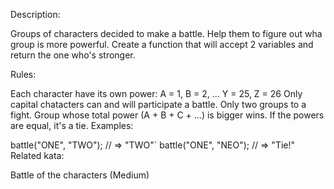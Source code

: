 Description:

Groups of characters decided to make a battle. Help them to figure out wha group is more powerful. Create a function that will accept 2 variables and return the one who's stronger.

Rules:

Each character have its own power: A = 1, B = 2, ... Y = 25, Z = 26
Only capital chatacters can and will participate a battle.
Only two groups to a fight.
Group whose total power (A + B + C + ...) is bigger wins.
If the powers are equal, it's a tie.
Examples:

  battle("ONE", "TWO"); // => "TWO"`
  battle("ONE", "NEO"); // => "Tie!"
Related kata:

Battle of the characters (Medium)
